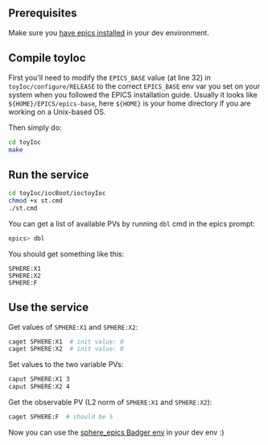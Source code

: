 ## Prerequisites

Make sure you [have epics installed](https://docs.epics-controls.org/en/latest/getting-started/installation.html) in your dev environment.

## Compile toyIoc

First you'll need to modify the `EPICS_BASE` value (at line 32) in `toyIoc/configure/RELEASE` to the correct `EPICS_BASE` env var you set on your system when you followed the EPICS installation guide. Usually it looks like `${HOME}/EPICS/epics-base`, here `${HOME}` is your home directory if you are working on a Unix-based OS.

Then simply do:

```bash
cd toyIoc
make
```

## Run the service

```bash
cd toyIoc/iocBoot/ioctoyIoc
chmod +x st.cmd
./st.cmd
```

You can get a list of available PVs by running `dbl` cmd in the epics prompt:

```bash
epics> dbl
```

You should get something like this:

```
SPHERE:X1
SPHERE:X2
SPHERE:F
```

## Use the service

Get values of `SPHERE:X1` and `SPHERE:X2`:

```bash
caget SPHERE:X1  # init value: 0
caget SPHERE:X2  # init value: 0
```

Set values to the two variable PVs:

```bash
caput SPHERE:X1 3
caput SPHERE:X2 4
```

Get the observable PV (L2 norm of `SPHERE:X1` and `SPHERE:X2`):

```bash
caget SPHERE:F  # should be 5
```

Now you can use the [sphere_epics Badger env](https://github.com/slaclab/Badger-Plugins/tree/master/environments/sphere_epics) in your dev env :)
